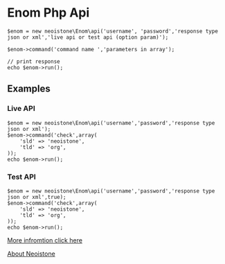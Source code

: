 # Enom Php Api 


```
$enom = new neoistone\Enom\api('username', 'password','response type json or xml','live api or test api (option param)');
```

```
$enom->command('command name ','parameters in array');
```

```
// print response
echo $enom->run();
```

## Examples ##
### Live API ###
```
$enom = new neoistone\Enom\api('username','password','response type json or xml');
$enom->command('check',array(
  	'sld' => 'neoistone',
  	'tld' => 'org',
));
echo $enom->run();
```


### Test API ###
```
$enom = new neoistone\Enom\api('username','password','response type json or xml',true);
$enom->command('check',array(
  	'sld' => 'neoistone',
  	'tld' => 'org',
));
echo $enom->run();
```
[More infromtion click here](https://www.enom.com/api/API%20topics/api_Check.htm)

[About Neoistone](https://www.neoistone.com)
